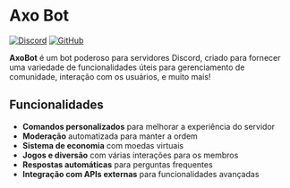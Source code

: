 # Axo Bot

[![Discord](https://img.shields.io/discord/994118849731506306?style=flat-square)](https://dsc.gg/axolote )
[![GitHub](https://img.shields.io/github/stars/ofabiano1/Axobot#style=flat-square)](https://github.com/OFabiano1/AxoBOT)

**AxoBot** é um bot poderoso para servidores Discord, criado para fornecer uma variedade de funcionalidades úteis para gerenciamento de comunidade, interação com os usuários, e muito mais!

## Funcionalidades

- **Comandos personalizados** para melhorar a experiência do servidor
- **Moderação** automatizada para manter a ordem
- **Sistema de economia** com moedas virtuais
- **Jogos e diversão** com várias interações para os membros
- **Respostas automáticas** para perguntas frequentes
- **Integração com APIs externas** para funcionalidades avançadas
